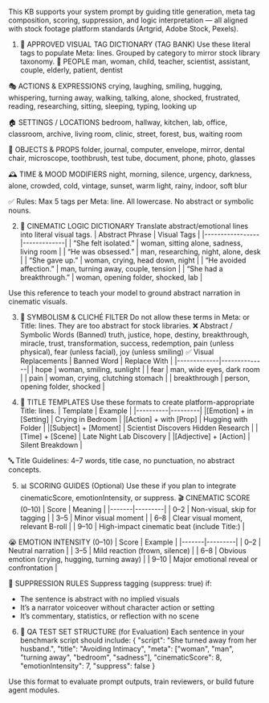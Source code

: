 This KB supports your system prompt by guiding title generation, meta tag composition, scoring, suppression, and logic interpretation — all aligned with stock footage platform standards (Artgrid, Adobe Stock, Pexels).

1. 📁 APPROVED VISUAL TAG DICTIONARY (TAG BANK)
Use these literal tags to populate Meta: lines. Grouped by category to mirror stock library taxonomy.
👥 PEOPLE
man, woman, child, teacher, scientist, assistant, couple, elderly, patient, dentist


🎭 ACTIONS & EXPRESSIONS
crying, laughing, smiling, hugging, whispering, turning away, walking, talking, alone, shocked, frustrated, reading, researching, sitting, sleeping, typing, looking up


🏠 SETTINGS / LOCATIONS
bedroom, hallway, kitchen, lab, office, classroom, archive, living room, clinic, street, forest, bus, waiting room


🧰 OBJECTS & PROPS
folder, journal, computer, envelope, mirror, dental chair, microscope, toothbrush, test tube, document, phone, photo, glasses


🕰 TIME & MOOD MODIFIERS
night, morning, silence, urgency, darkness, alone, crowded, cold, vintage, sunset, warm light, rainy, indoor, soft blur


✅ Rules: Max 5 tags per Meta: line. All lowercase. No abstract or symbolic nouns.

2. 🧠 CINEMATIC LOGIC DICTIONARY
Translate abstract/emotional lines into literal visual tags.
| Abstract Phrase | Visual Tags |
|-----------------|-------------|
| “She felt isolated.” | woman, sitting alone, sadness, living room |
| “He was obsessed.” | man, researching, night, alone, desk |
| “She gave up.” | woman, crying, head down, night |
| “He avoided affection.” | man, turning away, couple, tension |
| “She had a breakthrough.” | woman, opening folder, shocked, lab |

Use this reference to teach your model to ground abstract narration in cinematic visuals.

3. 🚫 SYMBOLISM & CLICHÉ FILTER
Do not allow these terms in Meta: or Title: lines. They are too abstract for stock libraries.
❌ Abstract / Symbolic Words (Banned)
truth, justice, hope, destiny, breakthrough, miracle, trust, transformation, success, redemption, pain (unless physical), fear (unless facial), joy (unless smiling)
✅ Visual Replacements
| Banned Word | Replace With |
|-------------|--------------|
| hope | woman, smiling, sunlight |
| fear | man, wide eyes, dark room |
| pain | woman, crying, clutching stomach |
| breakthrough | person, opening folder, shocked |


4. 🧩 TITLE TEMPLATES
Use these formats to create platform-appropriate Title: lines.
| Template | Example |
|----------|---------|
|[Emotion] + in [Setting] | Crying in Bedroom |
|[Action] + with [Prop] | Hugging with Folder |
|[Subject] + [Moment] | Scientist Discovers Hidden Research |
|[Time] + [Scene] | Late Night Lab Discovery |
|[Adjective] + [Action] | Silent Breakdown |

🔤 Title Guidelines: 4–7 words, title case, no punctuation, no abstract concepts.

5. 📊 SCORING GUIDES (Optional)
Use these if you plan to integrate cinematicScore, emotionIntensity, or suppress.
🎬 CINEMATIC SCORE (0–10)
| Score | Meaning |
|-------|---------|
| 0–2 | Non-visual, skip for tagging |
| 3–5 | Minor visual moment |
| 6–8 | Clear visual moment, relevant B-roll |
| 9–10 | High-impact cinematic beat (include Title:) |

😭 EMOTION INTENSITY (0–10)
| Score | Example |
|-------|---------|
| 0–2 | Neutral narration |
| 3–5 | Mild reaction (frown, silence) |
| 6–8 | Obvious emotion (crying, hugging, turning away) |
| 9–10 | Major emotional reveal or confrontation |

🔕 SUPPRESSION RULES
Suppress tagging (suppress: true) if:
- The sentence is abstract with no implied visuals
- It’s a narrator voiceover without character action or setting
- It’s commentary, statistics, or reflection with no scene

6. 🧪 QA TEST SET STRUCTURE (for Evaluation)
Each sentence in your benchmark script should include:
{
  "script": "She turned away from her husband.",
  "title": "Avoiding Intimacy",
  "meta": ["woman", "man", "turning away", "bedroom", "sadness"],
  "cinematicScore": 8,
  "emotionIntensity": 7,
  "suppress": false
}

Use this format to evaluate prompt outputs, train reviewers, or build future agent modules.

